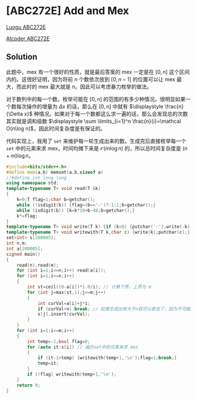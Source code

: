 # [ABC272E] Add and Mex

[Luogu ABC272E](https://www.luogu.com.cn/problem/AT_abc272_e)

[Atcoder ABC272E](https://atcoder.jp/contests/abc272/tasks/abc272_e)

## Solution

此题中，$\text{mex}$ 有一个很好的性质，就是最后答案的 $\text{mex}$ 一定是在 $[0,n]$ 这个区间内的。这很好证明，因为将前 $n$ 个数依次放到 $[0,n-1]$ 的位置可以让 $\text{mex}$ 最大，而此时的 $\text{mex}$ 最大就是 $n$。因此可以考虑暴力枚举的做法。

对于数列中的每一个数，枚举可能在 $[0,n]$ 的范围的有多少种情况。很明显如果一个数每次操作的增量为 $\Delta x$ 的话，那么在 $[0,n]$ 中就有 $\displaystyle \frac{n}{\Delta x}$ 种情况。如果对于每一个数都这么求一遍的话，那么会发现总的次数其实就是调和级数 $\displaystyle \sum \limits_{i=1}^n \frac{n}{i}=\mathcal O(n\log n)$，因此时间复杂度是有保证的。

代码实现上，我用了 `set` 来维护每一轮生成出来的数。生成完后直接枚举每一个 `set` 中的元素来求 $\text{mex}$，时间均摊下来是 $\mathcal O(m\log n)$ 的，所以总时间复杂度是 $\mathcal (n+m)\log n$。

```cpp
#include<bits/stdc++.h>
#define mem(a,b) memset(a,b,sizeof a)
//#define int long long
using namespace std;
template<typename T> void read(T &k)
{
	k=0;T flag=1;char b=getchar();
	while (!isdigit(b)) {flag=(b=='-')?-1:1;b=getchar();}
	while (isdigit(b)) {k=k*10+b-48;b=getchar();}
	k*=flag;
}
template<typename T> void write(T k) {if (k<0) {putchar('-'),write(-k);return;}if (k>9) write(k/10);putchar(k%10+48);}
template<typename T> void writewith(T k,char c) {write(k);putchar(c);}
set<int> s[200005];
int n,m;
int a[200005];
signed main()
{
	read(n),read(m);
	for (int i=1;i<=n;i++) read(a[i]);
	for (int i=1;i<=n;i++)
	{
		int st=ceil((0-a[i])*1.0/i); // 计算下界，上界为 m
		for (int j=max(st,1);j<=m;j++)
		{
			int curVal=a[i]+j*i;
			if (curVal>n) break; // 如果生成出来大于n就可以舍去了，因为不可能对答案产生贡献
			s[j].insert(curVal);
		}
	}
	for (int i=1;i<=m;i++)
	{
		int temp=-1;bool flag=0;
		for (auto it:s[i]) // 遍历set中的元素来求 mex
		{
			if (it-1>temp) {writewith(temp+1,'\n');flag=1;break;}
			temp=it;
		}
		if (!flag) writewith(temp+1,'\n');
	}
	return 0;
}
```